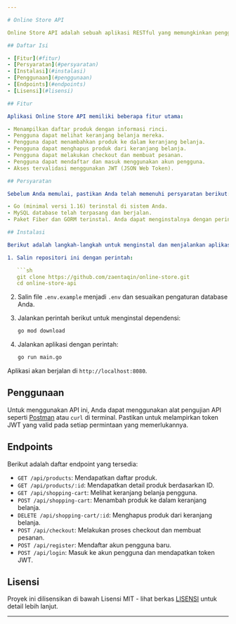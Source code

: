 ```yaml
---

# Online Store API

Online Store API adalah sebuah aplikasi RESTful yang memungkinkan pengguna untuk menjelajahi daftar produk, mengelola keranjang belanja, melakukan checkout, dan mengelola akun pengguna.

## Daftar Isi

- [Fitur](#fitur)
- [Persyaratan](#persyaratan)
- [Instalasi](#instalasi)
- [Penggunaan](#penggunaan)
- [Endpoints](#endpoints)
- [Lisensi](#lisensi)

## Fitur

Aplikasi Online Store API memiliki beberapa fitur utama:

- Menampilkan daftar produk dengan informasi rinci.
- Pengguna dapat melihat keranjang belanja mereka.
- Pengguna dapat menambahkan produk ke dalam keranjang belanja.
- Pengguna dapat menghapus produk dari keranjang belanja.
- Pengguna dapat melakukan checkout dan membuat pesanan.
- Pengguna dapat mendaftar dan masuk menggunakan akun pengguna.
- Akses tervalidasi menggunakan JWT (JSON Web Token).

## Persyaratan

Sebelum Anda memulai, pastikan Anda telah memenuhi persyaratan berikut:

- Go (minimal versi 1.16) terinstal di sistem Anda.
- MySQL database telah terpasang dan berjalan.
- Paket Fiber dan GORM terinstal. Anda dapat menginstalnya dengan perintah `go get github.com/gofiber/fiber/v2 github.com/jinzhu/gorm`.

## Instalasi

Berikut adalah langkah-langkah untuk menginstal dan menjalankan aplikasi:

1. Salin repositori ini dengan perintah:

   ```sh
   git clone https://github.com/zaentaqin/online-store.git
   cd online-store-api
   ```

2. Salin file `.env.example` menjadi `.env` dan sesuaikan pengaturan database Anda.

3. Jalankan perintah berikut untuk menginstal dependensi:

   ```sh
   go mod download
   ```

4. Jalankan aplikasi dengan perintah:

   ```sh
   go run main.go
   ```

Aplikasi akan berjalan di `http://localhost:8080`.

## Penggunaan

Untuk menggunakan API ini, Anda dapat menggunakan alat pengujian API seperti [Postman](https://www.postman.com/) atau `curl` di terminal. Pastikan untuk melampirkan token JWT yang valid pada setiap permintaan yang memerlukannya.

## Endpoints

Berikut adalah daftar endpoint yang tersedia:

- `GET /api/products`: Mendapatkan daftar produk.
- `GET /api/products/:id`: Mendapatkan detail produk berdasarkan ID.
- `GET /api/shopping-cart`: Melihat keranjang belanja pengguna.
- `POST /api/shopping-cart`: Menambah produk ke dalam keranjang belanja.
- `DELETE /api/shopping-cart/:id`: Menghapus produk dari keranjang belanja.
- `POST /api/checkout`: Melakukan proses checkout dan membuat pesanan.
- `POST /api/register`: Mendaftar akun pengguna baru.
- `POST /api/login`: Masuk ke akun pengguna dan mendapatkan token JWT.

## Lisensi

Proyek ini dilisensikan di bawah Lisensi MIT - lihat berkas [LISENSI](LISENSI) untuk detail lebih lanjut.

---
```

